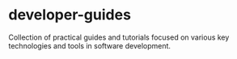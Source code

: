 # developer-guides
Collection of practical guides and tutorials focused on various key technologies and tools in software development.

